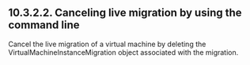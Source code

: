 ## 10.3.2.2. Canceling live migration by using the command line

Cancel the live migration of a virtual machine by deleting the VirtualMachineInstanceMigration object associated with the migration.

